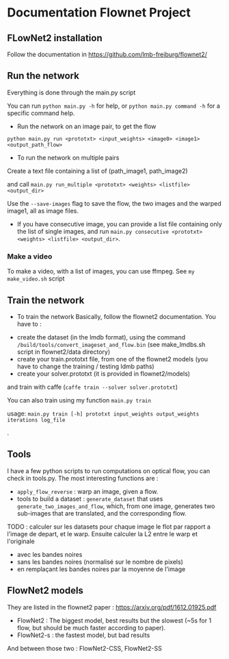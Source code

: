 # Documentation Flownet Project


## FLowNet2 installation 

Follow the documentation in https://github.com/lmb-freiburg/flownet2/

## Run the network

Everything is done through the main.py script

You can run `python main.py -h` for help, or `python main.py command -h` for a specific command help.

* Run the network on an image pair, to get the flow

`python main.py run <prototxt> <input_weights> <image0> <image1> <output_path_flow>`

* To run the network on multiple pairs

Create a text file containing a list of (path_image1, path_image2)

and call `main.py run_multiple <prototxt> <weights> <listfile> <output_dir>`

Use the `--save-images` flag to save the flow, the two images and the warped image1, all as image files.

* If you have consecutive image, you can provide a list file containing only the list of single images, 
and run `main.py consecutive <prototxt> <weights> <listfile> <output_dir>`.


### Make a video
To make a video, with a list of images, you can use ffmpeg. See `my make_video.sh` script


## Train the network

* To train the network
Basically, follow the flownet2 documentation. You have to : 
- create the dataset (in the lmdb format), using the command `/build/tools/convert_imageset_and_flow.bin` (see make_lmdbs.sh script in flownet2/data directory)
- create your train.prototxt file, from one of the flownet2 models (you have to change the training / testing ldmb paths)
- create your solver.prototxt (it is provided in flownet2/models)

and train with caffe (`caffe train --solver solver.prototxt`)

You can also train using my function `main.py train`

usage: `main.py train [-h]
                     prototxt input_weights output_weights iterations log_file`

.

## Tools

I have a few python scripts to run computations on optical flow, you can check in tools.py.
The most interesting functions are : 
- `apply_flow_reverse` : warp an image, given a flow.
- tools to build a dataset : `generate_dataset` that uses `generate_two_images_and_flow`, which, from one image, generates two sub-images that are translated, and the corresponding flow.



TODO : calculer sur les datasets pour chaque image le flot par rapport a l'image de depart, et le warp. 
Ensuite calculer la L2 entre le warp et l'originale
- avec les bandes noires
- sans les bandes noires (normalisé sur le nombre de pixels)
- en remplaçant les bandes noires par la moyenne de l'image


## FlowNet2 models
They are listed in the flownet2 paper : https://arxiv.org/pdf/1612.01925.pdf

- FlowNet2 : The biggest model, best results but the slowest (~5s for 1 flow, but should be much faster according to paper).
- FlowNet2-s : the fastest model, but bad results

And between those two : FlowNet2-CSS, FlowNet2-SS




